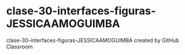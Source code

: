 # clase-30-interfaces-figuras-JESSICAAMOGUIMBA
clase-30-interfaces-figuras-JESSICAAMOGUIMBA created by GitHub Classroom
